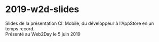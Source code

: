 # 2019-w2d-slides
Slides de la présentation CI: Mobile, du développeur à l'AppStore en un temps record.  
Présenté au Web2Day le 5 juin 2019
